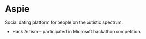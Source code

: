 # Aspie
Social dating platform for people on the autistic spectrum.
- Hack Autism – participated in Microsoft hackathon competition.
